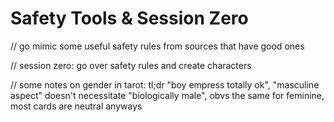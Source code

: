 # Safety Tools & Session Zero

// go mimic some useful safety rules from sources that have good ones

// session zero: go over safety rules and create characters

// some notes on gender in tarot: tl;dr "boy empress totally ok", "masculine aspect" doesn't necessitate "biologically male", obvs the same for feminine, most cards are neutral anyways